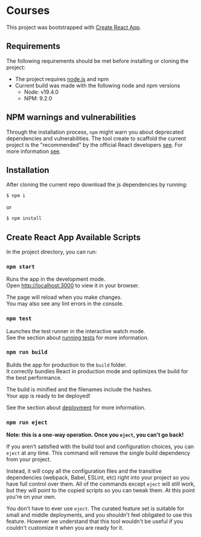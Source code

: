 # Courses

This project was bootstrapped with [Create React App](https://github.com/facebook/create-react-app).

## Requirements

The following requirements should be met before installing or cloning the project:
- The project requires [node.js](https://nodejs.org/en/download/) and npm
- Current build was made with the following node and npm versions
  - Node: v19.4.0
  - NPM: 9.2.0

## NPM warnings and vulnerabilities
Through the installation process, `npm` might warn you about deprecated dependencies and vulnerabilities. The tool create to scaffold the current project is the "recommended" by the official React developers [see](https://beta.reactjs.org/learn/start-a-new-react-project#getting-started-with-a-minimal-toolchain).
For more information [see](https://overreacted.io/npm-audit-broken-by-design/).

## Installation
After cloning the current repo download the js dependencies by running:

```bash
$ npm i
```
or 

```bash
$ npm install
```


## Create React App Available Scripts

In the project directory, you can run:

### `npm start`

Runs the app in the development mode.\
Open [http://localhost:3000](http://localhost:3000) to view it in your browser.

The page will reload when you make changes.\
You may also see any lint errors in the console.

### `npm test`

Launches the test runner in the interactive watch mode.\
See the section about [running tests](https://facebook.github.io/create-react-app/docs/running-tests) for more information.

### `npm run build`

Builds the app for production to the `build` folder.\
It correctly bundles React in production mode and optimizes the build for the best performance.

The build is minified and the filenames include the hashes.\
Your app is ready to be deployed!

See the section about [deployment](https://facebook.github.io/create-react-app/docs/deployment) for more information.

### `npm run eject`

**Note: this is a one-way operation. Once you `eject`, you can't go back!**

If you aren't satisfied with the build tool and configuration choices, you can `eject` at any time. This command will remove the single build dependency from your project.

Instead, it will copy all the configuration files and the transitive dependencies (webpack, Babel, ESLint, etc) right into your project so you have full control over them. All of the commands except `eject` will still work, but they will point to the copied scripts so you can tweak them. At this point you're on your own.

You don't have to ever use `eject`. The curated feature set is suitable for small and middle deployments, and you shouldn't feel obligated to use this feature. However we understand that this tool wouldn't be useful if you couldn't customize it when you are ready for it.



